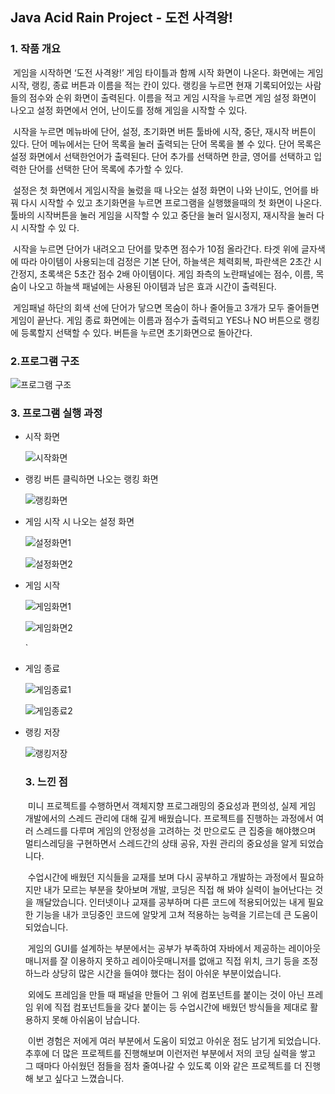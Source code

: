 ## Java Acid Rain Project - 도전 사격왕!

### 1. 작품 개요

​	게임을 시작하면 ‘도전 사격왕!’ 게임 타이틀과 함께 시작 화면이 나온다. 화면에는 게임 시작, 랭킹, 종료 버튼과 이름을 적는 칸이 있다. 랭킹을 누르면 현재 기록되어있는 사람들의 점수와 순위 화면이 출력된다. 이름을 적고 게임 시작을 누르면 게임 설정 화면이 나오고 설정 화면에서 언어, 난이도를 정해 게임을 시작할 수 있다.

​	시작을 누르면 메뉴바에 단어, 설정, 초기화면 버튼 툴바에 시작, 중단, 재시작 버튼이 있다. 단어 메뉴에서는 단어 목록을 눌러 출력되는 단어 목록을 볼 수 있다. 단어 목록은 설정 화면에서 선택한언어가 출력된다. 단어 추가를 선택하면 한글, 영어를 선택하고 입력한 단어를 선택한 단어 목록에 추가할 수 있다.

​	설정은 첫 화면에서 게임시작을 눌렀을 때 나오는 설정 화면이 나와 난이도, 언어를 바꿔 다시 시작할 수 있고 초기화면을 누르면 프로그램을 실행했을때의 첫 화면이 나온다. 툴바의 시작버튼을 눌러 게임을 시작할 수 있고 중단을 눌러 일시정지, 재시작을 눌러 다시 시작할 수 있
다.

​	시작을 누르면 단어가 내려오고 단어를 맞추면 점수가 10점 올라간다. 타겟 위에 글자색에 따라 아이템이 사용되는데 검정은 기본 단어, 하늘색은 체력회복, 파란색은 2초간 시간정지, 초록색은 5초간 점수 2배 아이템이다. 게임 좌측의 노란패널에는 점수, 이름, 목숨이 나오고 하늘색 패널에는 사용된 아이템과 남은 효과 시간이 출력된다. 

​	게임패널 하단의 회색 선에 단어가 닿으면 목숨이 하나 줄어들고 3개가 모두 줄어들면 게임이 끝난다. 게임 종료 화면에는 이름과 점수가 출력되고 YES나 NO 버튼으로 랭킹에 등록할지 선택할 수 있다. 버튼을 누르면 초기화면으로 돌아간다.

### 2.프로그램 구조

![프로그램 구조](https://github.com/vvorldlee/ChallengeBestShooter/blob/master/README_img/%ED%94%84%EB%A1%9C%EA%B7%B8%EB%9E%A8%20%EA%B5%AC%EC%A1%B0.png)



### 3. 프로그램 실행 과정

- 시작 화면

  ![시작화면](https://github.com/vvorldlee/ChallengeBestShooter/blob/master/README_img/%EC%8B%9C%EC%9E%91%ED%99%94%EB%A9%B4.png)

- 랭킹 버튼 클릭하면 나오는 랭킹 화면

  ![랭킹화면](https://github.com/vvorldlee/ChallengeBestShooter/blob/master/README_img/%EB%9E%AD%ED%82%B9%ED%99%94%EB%A9%B4.png)

- 게임 시작 시 나오는 설정 화면

  ![설정화면1](https://github.com/vvorldlee/ChallengeBestShooter/blob/master/README_img/%EC%84%A4%EC%A0%95%ED%99%94%EB%A9%B41.png)

  ![설정화면2](https://github.com/vvorldlee/ChallengeBestShooter/blob/master/README_img/%EC%84%A4%EC%A0%95%ED%99%94%EB%A9%B42.png)

- 게임 시작

  ![게임화면1](https://github.com/vvorldlee/ChallengeBestShooter/blob/master/README_img/%EA%B2%8C%EC%9E%84%EC%A2%85%EB%A3%8C2.png)

  ![게임화면2](https://github.com/vvorldlee/ChallengeBestShooter/blob/master/README_img/%EA%B2%8C%EC%9E%84%ED%99%94%EB%A9%B42.png)

  `

- 게임 종료

  ![게임종료1](https://github.com/vvorldlee/ChallengeBestShooter/blob/master/README_img/%EA%B2%8C%EC%9E%84%EC%A2%85%EB%A3%8C1.png)

  

  ![게임종료2](https://github.com/vvorldlee/ChallengeBestShooter/blob/master/README_img/%EA%B2%8C%EC%9E%84%EC%A2%85%EB%A3%8C2.png)

- 랭킹 저장

  ![랭킹저장](https://github.com/vvorldlee/ChallengeBestShooter/blob/master/README_img/%EB%9E%AD%ED%82%B9%EC%A0%80%EC%9E%A5.png)

  

  ### 3. 느낀 점

  ​	미니 프로젝트를 수행하면서 객체지향 프로그래밍의 중요성과 편의성, 실제 게임 개발에서의 스레드 관리에 대해 깊게 배웠습니다. 프로젝트를 진행하는 과정에서 여러 스레드를 다루며 게임의 안정성을 고려하는 것 만으로도 큰 집중을 해야했으며 멀티스레딩을 구현하면서 스레드간의 상태 공유, 자원 관리의 중요성을 알게 되었습니다. 

  ​	수업시간에 배웠던 지식들을 교재를 보며 다시 공부하고 개발하는 과정에서 필요하지만 내가 모르는 부분을 찾아보며 개발, 코딩은 직접 해 봐야 실력이 늘어난다는 것을 깨달았습니다. 인터넷이나 교재를 공부하며 다른 코드에 적용되어있는 내게 필요한 기능을 내가 코딩중인 코드에 알맞게 고쳐 적용하는 능력을 기르는데 큰 도움이 되었습니다.

  ​	게임의 GUI를 설계하는 부분에서는 공부가 부족하여 자바에서 제공하는 레이아웃매니저를 잘 이용하지 못하고 레이아웃매니저를 없애고 직접 위치, 크기 등을 조정하느라 상당히 많은 시간을 들여야 했다는 점이 아쉬운 부분이었습니다. 

  ​	외에도 프레임을 만들 때 패널을 만들어 그 위에 컴포넌트를 붙이는 것이 아닌 프레임 위에 직접 컴포넌트들을 갖다 붙이는 등 수업시간에 배웠던 방식들을 제대로 활용하지 못해 아쉬움이 남습니다. 

  ​	이번 경험은 저에게 여러 부분에서 도움이 되었고 아쉬운 점도 남기게 되었습니다. 추후에 더 많은 프로젝트를 진행해보며 이런저런 부분에서 저의 코딩 실력을 쌓고 그 때마다 아쉬웠던 점들을 점차 줄여나갈 수 있도록 이와 같은 프로젝트를 더 진행 해 보고 싶다고 느꼈습니다.

